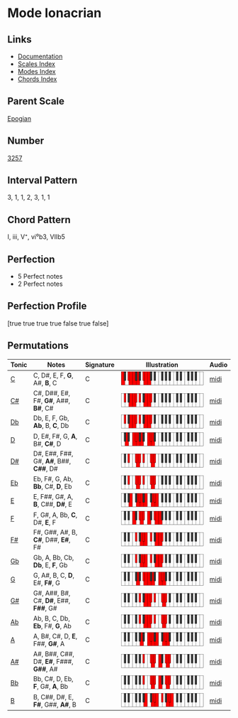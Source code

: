 # Mode Ionacrian

## Links

- [Documentation](README.md)
- [Scales Index](Scales.md)
- [Modes Index](Modes.md)
- [Chords Index](Chords.md)

## Parent Scale

[Epogian](ScaleEpogian.md)

## Number

[3257](https://ianring.com/musictheory/scales/3257)

## Interval Pattern

3, 1, 1, 2, 3, 1, 1

## Chord Pattern

I, iii, V⁺, vi⁰b3, VIIb5

## Perfection

- 5 Perfect notes
- 2 Perfect notes

## Perfection Profile

[true true true true false true false]

## Permutations

| Tonic | Notes | Signature | Illustration | Audio |
|-------|-------|-----------|--------------|-------|
| [C](ModeCNaturalIonacrian.md) | C, D#, E, F, **G**, A#, **B**, C | C | ![CNaturalIonacrian](ModeCNaturalIonacrian.png) | [midi](https://github.com/edipermadi/music/blob/main/docs/ModeCNaturalIonacrian.mid?raw=true) |
| [C#](ModeCSharpIonacrian.md) | C#, D##, E#, F#, **G#**, A##, **B#**, C# | C | ![CSharpIonacrian](ModeCSharpIonacrian.png) | [midi](https://github.com/edipermadi/music/blob/main/docs/ModeCSharpIonacrian.mid?raw=true) |
| [Db](ModeDFlatIonacrian.md) | Db, E, F, Gb, **Ab**, B, **C**, Db | C | ![DFlatIonacrian](ModeDFlatIonacrian.png) | [midi](https://github.com/edipermadi/music/blob/main/docs/ModeDFlatIonacrian.mid?raw=true) |
| [D](ModeDNaturalIonacrian.md) | D, E#, F#, G, **A**, B#, **C#**, D | C | ![DNaturalIonacrian](ModeDNaturalIonacrian.png) | [midi](https://github.com/edipermadi/music/blob/main/docs/ModeDNaturalIonacrian.mid?raw=true) |
| [D#](ModeDSharpIonacrian.md) | D#, E##, F##, G#, **A#**, B##, **C##**, D# | C | ![DSharpIonacrian](ModeDSharpIonacrian.png) | [midi](https://github.com/edipermadi/music/blob/main/docs/ModeDSharpIonacrian.mid?raw=true) |
| [Eb](ModeEFlatIonacrian.md) | Eb, F#, G, Ab, **Bb**, C#, **D**, Eb | C | ![EFlatIonacrian](ModeEFlatIonacrian.png) | [midi](https://github.com/edipermadi/music/blob/main/docs/ModeEFlatIonacrian.mid?raw=true) |
| [E](ModeENaturalIonacrian.md) | E, F##, G#, A, **B**, C##, **D#**, E | C | ![ENaturalIonacrian](ModeENaturalIonacrian.png) | [midi](https://github.com/edipermadi/music/blob/main/docs/ModeENaturalIonacrian.mid?raw=true) |
| [F](ModeFNaturalIonacrian.md) | F, G#, A, Bb, **C**, D#, **E**, F | C | ![FNaturalIonacrian](ModeFNaturalIonacrian.png) | [midi](https://github.com/edipermadi/music/blob/main/docs/ModeFNaturalIonacrian.mid?raw=true) |
| [F#](ModeFSharpIonacrian.md) | F#, G##, A#, B, **C#**, D##, **E#**, F# | C | ![FSharpIonacrian](ModeFSharpIonacrian.png) | [midi](https://github.com/edipermadi/music/blob/main/docs/ModeFSharpIonacrian.mid?raw=true) |
| [Gb](ModeGFlatIonacrian.md) | Gb, A, Bb, Cb, **Db**, E, **F**, Gb | C | ![GFlatIonacrian](ModeGFlatIonacrian.png) | [midi](https://github.com/edipermadi/music/blob/main/docs/ModeGFlatIonacrian.mid?raw=true) |
| [G](ModeGNaturalIonacrian.md) | G, A#, B, C, **D**, E#, **F#**, G | C | ![GNaturalIonacrian](ModeGNaturalIonacrian.png) | [midi](https://github.com/edipermadi/music/blob/main/docs/ModeGNaturalIonacrian.mid?raw=true) |
| [G#](ModeGSharpIonacrian.md) | G#, A##, B#, C#, **D#**, E##, **F##**, G# | C | ![GSharpIonacrian](ModeGSharpIonacrian.png) | [midi](https://github.com/edipermadi/music/blob/main/docs/ModeGSharpIonacrian.mid?raw=true) |
| [Ab](ModeAFlatIonacrian.md) | Ab, B, C, Db, **Eb**, F#, **G**, Ab | C | ![AFlatIonacrian](ModeAFlatIonacrian.png) | [midi](https://github.com/edipermadi/music/blob/main/docs/ModeAFlatIonacrian.mid?raw=true) |
| [A](ModeANaturalIonacrian.md) | A, B#, C#, D, **E**, F##, **G#**, A | C | ![ANaturalIonacrian](ModeANaturalIonacrian.png) | [midi](https://github.com/edipermadi/music/blob/main/docs/ModeANaturalIonacrian.mid?raw=true) |
| [A#](ModeASharpIonacrian.md) | A#, B##, C##, D#, **E#**, F###, **G##**, A# | C | ![ASharpIonacrian](ModeASharpIonacrian.png) | [midi](https://github.com/edipermadi/music/blob/main/docs/ModeASharpIonacrian.mid?raw=true) |
| [Bb](ModeBFlatIonacrian.md) | Bb, C#, D, Eb, **F**, G#, **A**, Bb | C | ![BFlatIonacrian](ModeBFlatIonacrian.png) | [midi](https://github.com/edipermadi/music/blob/main/docs/ModeBFlatIonacrian.mid?raw=true) |
| [B](ModeBNaturalIonacrian.md) | B, C##, D#, E, **F#**, G##, **A#**, B | C | ![BNaturalIonacrian](ModeBNaturalIonacrian.png) | [midi](https://github.com/edipermadi/music/blob/main/docs/ModeBNaturalIonacrian.mid?raw=true) |
